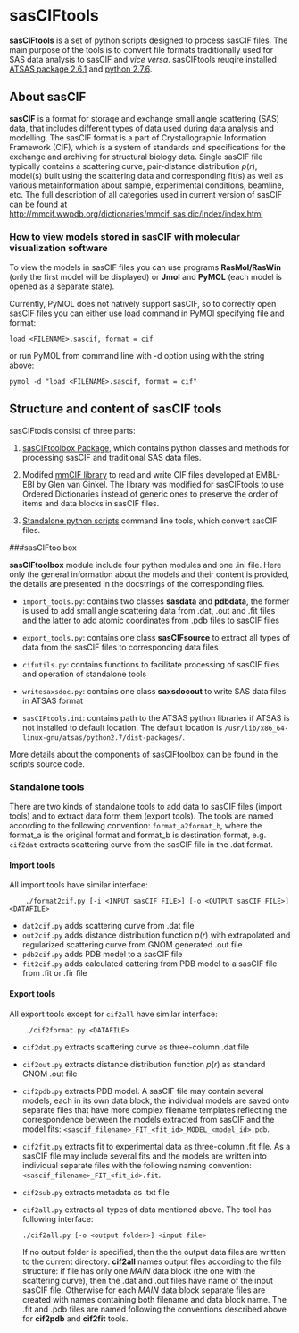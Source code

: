 # sasCIFtools
**sasCIFtools** is a set of python scripts designed to process sasCIF files. The main purpose of the tools is to convert file formats traditionally used for SAS data analysis to sasCIF and *vice versa*. sasCIFtools reuqire installed [ATSAS package 2.6.1](http://www.embl-hamburg.de/biosaxs/software.html) and [python 2.7.6](https://www.python.org/downloads/).

## About sasCIF
**sasCIF** is a format for storage and exchange small angle scattering (SAS) data, that includes different types of data used during data analysis and modelling. The sasCIF format is a part of Crystallographic Information Framework (CIF), which is a system of standards and specifications for the exchange and archiving for structural biology data. Single sasCIF file typically contains a scattering curve, pair-distance distribution *p*(*r*), model(s) built using the scattering data and corresponding fit(s) as well as various metainformation about sample, experimental conditions, beamline, etc. The full description of all categories used in current version of sasCIF can be found at http://mmcif.wwpdb.org/dictionaries/mmcif_sas.dic/Index/index.html

### How to view models stored in sasCIF with molecular visualization software

To view the models in sasCIF files you can use programs **RasMol/RasWin** (only the first model will be displayed) or **Jmol** and **PyMOL** (each model is opened as a separate state). 

Currently, PyMOL does not natively support sasCIF, so to correctly open sasCIF files you can either use load command in PyMOl specifying file and format:

```load <FILENAME>.sascif, format = cif```

or run PyMOL from command line with -d option using with the string above:

```pymol -d "load <FILENAME>.sascif, format = cif"``` 

## Structure and content of sasCIF tools
sasCIFtools consist of three parts:

1. [sasCIFtoolbox Package](#sasciftoolbox), which contains python classes and methods for processing sasCIF and traditional SAS data files.

2. Modifed [mmCIF library](https://github.com/glenveegee/PDBeCIF) to read and write CIF files developed at EMBL-EBI by Glen van Ginkel. The library was modified for sasCIFtools to use Ordered Dictionaries instead of generic ones to preserve the order of items and data blocks in sasCIF files.

3. [Standalone python scripts](#standalone-tools) command line tools, which convert sasCIF files.


###sasCIFtoolbox

**sasCIFtoolbox** module include four python modules and one .ini file. Here only the general information about the models and their content is provided, the details are presented in the docstrings of the corresponding files.   

* `import_tools.py`: contains two classes **sasdata** and **pdbdata**, the former is used to add small angle scattering data from .dat, .out and .fit files and the latter to add atomic coordinates from .pdb files to sasCIF files

* `export_tools.py`: contains one class **sasCIFsource** to extract all types of data from the sasCIF files to corresponding data files

* `cifutils.py`: contains functions to facilitate processing of sasCIF files and operation of standalone tools

* `writesaxsdoc.py`: contains one class **saxsdocout** to write SAS data files in ATSAS format
    
* `sasCIFtools.ini`: contains path to the ATSAS python libraries if ATSAS is not installed to default location. The default location is `/usr/lib/x86_64-linux-gnu/atsas/python2.7/dist-packages/`.

More details about the components of sasCIFtoolbox can be found in the scripts source code.

### Standalone tools

There are two kinds of standalone tools to add data to sasCIF files (import tools) and to extract data form them (export tools). The tools are named according to the following convention: `format_a2format_b`, where the format_a is the original format and format_b is destination format, e.g. `cif2dat` extracts scattering curve from the sasCIF file in the .dat format.

#### Import tools

All import tools have similar interface:

```
    ./format2cif.py [-i <INPUT sasCIF FILE>] [-o <OUTPUT sasCIF FILE>] <DATAFILE>
```

* `dat2cif.py` adds scattering curve from .dat file
* `out2cif.py` adds distance distribution function *p*(*r*) with extrapolated and regularized scattering curve from GNOM generated .out file
* `pdb2cif.py` adds PDB model to a sasCIF file
* `fit2cif.py` adds calculated cattering from PDB model to a sasCIF file from .fit or .fir file


#### Export tools

All export tools except for `cif2all` have similar interface:

```
    ./cif2format.py <DATAFILE>
```

* `cif2dat.py` extracts scattering curve as three-column .dat file
* `cif2out.py` extracts distance distribution function *p*(*r*) as standard GNOM .out file
* `cif2pdb.py` extracts PDB model. A sasCIF file may contain several models, each in its own data block, the individual models are saved onto separate files that have more complex filename templates reflecting the correspondence between the models extracted from sasCIF and the model fits: `<sascif_filename>_FIT_<fit_id>_MODEL_<model_id>.pdb`.
* `cif2fit.py` extracts fit to experimental data as three-column .fit file. As a sasCIF file may include several fits and the models are written into individual separate files with the following naming convention: `<sascif_filename>_FIT_<fit_id>.fit`.
* `cif2sub.py` extracts metadata as .txt file

* `cif2all.py` extracts all types of data mentioned above. The tool has following interface:

	```
	./cif2all.py [-o <output folder>] <input file>
	```

	If no output folder is specified, then the the output data files are written to the current directory. **cif2all** names output files according to the file structure: if file has only one *MAIN* data block (the one with the scattering curve), then the .dat and .out files have name of the input sasCIF file. Otherwise for each *MAIN* data block separate files are created with names containing both filename and data block name. The .fit and .pdb files are named following the conventions described above for **cif2pdb** and **cif2fit** tools.

